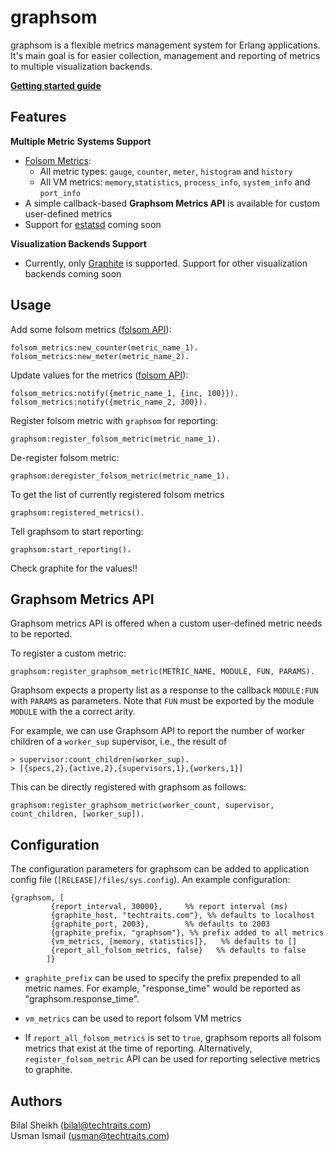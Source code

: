 graphsom
===============


graphsom is a flexible metrics management system for Erlang
applications. It's main goal is for easier collection, management and
reporting of metrics to multiple visualization backends. 

**[Getting started guide](https://github.com/techtraits/graphsom/wiki/Getting-Started-Guide)**

Features
--------

**Multiple Metric Systems Support**

* [Folsom Metrics](https://github.com/boundary/folsom):
    * All metric types: `gauge`, `counter`, `meter`, `histogram` and `history`
    * All VM metrics: `memory`,`statistics`, `process_info`, `system_info` and `port_info`
* A simple callback-based **Graphsom Metrics API** is available for custom
  user-defined metrics
* Support for [estatsd](https://github.com/RJ/estatsd) coming soon

**Visualization Backends Support**  

* Currently, only [Graphite](http://graphite.wikidot.com/) is
  supported. Support for other visualization backends coming soon

Usage
-----

Add some folsom metrics ([folsom API](https://github.com/boundary/folsom)):

    folsom_metrics:new_counter(metric_name_1).
    folsom_metrics:new_meter(metric_name_2).

Update values for the metrics ([folsom API](https://github.com/boundary/folsom)):

	folsom_metrics:notify({metric_name_1, {inc, 100}}).
    folsom_metrics:notify({metric_name_2, 300}).

Register folsom metric with `graphsom` for reporting:

    graphsom:register_folsom_metric(metric_name_1).

De-register folsom metric:

    graphsom:deregister_folsom_metric(metric_name_1).

To get the list of currently registered folsom metrics

    graphsom:registered_metrics().

Tell graphsom to start reporting:

    graphsom:start_reporting().
    
Check graphite for the values!!

Graphsom Metrics API
--------------------

Graphsom metrics API is offered when a custom user-defined
metric needs to be reported. 
  
To register a custom metric:

    graphsom:register_graphsom_metric(METRIC_NAME, MODULE, FUN, PARAMS).

Graphsom expects a property list as a response to the callback
`MODULE:FUN` with `PARAMS` as parameters. Note that `FUN` must be
exported by the module `MODULE` with the a correct arity.    

For example, we can use Graphsom API to report the number of worker
children of a `worker_sup` supervisor, i.e., the result of

    > supervisor:count_children(worker_sup).
    > [{specs,2},{active,2},{supervisors,1},{workers,1}]

This can be directly registered with graphsom as follows:
    
    graphsom:register_graphsom_metric(worker_count, supervisor,
    count_children, [worker_sup]).

Configuration
-------------

The configuration parameters for graphsom can be added to application
config file (`[RELEASE]/files/sys.config`). An example configuration:
    
    {graphsom, [
             {report_interval, 30000},     %% report interval (ms)
             {graphite_host, "techtraits.com"}, %% defaults to localhost
             {graphite_port, 2003},        %% defaults to 2003
             {graphite_prefix, "graphsom"}, %% prefix added to all metrics
             {vm_metrics, [memory, statistics]},   %% defaults to []
             {report_all_folsom_metrics, false}   %% defaults to false
            ]}
           
* `graphite_prefix` can be used to specify the prefix prepended to all
metric names. For example, "response_time" would be reported as
"graphsom.response_time". 

* `vm_metrics` can be used to report folsom VM metrics

* If `report_all_folsom_metrics` is set to `true`, graphsom reports all folsom
  metrics that exist at the time of reporting. Alternatively,
  `register_folsom_metric` API can be used for reporting selective metrics to graphite.

Authors 
-------

Bilal Sheikh (<bilal@techtraits.com>)  
Usman Ismail (<usman@techtraits.com>)
